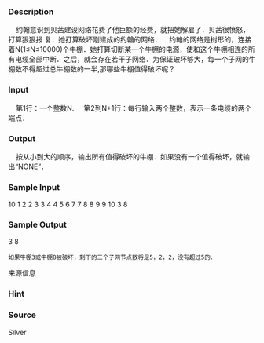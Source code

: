 
### Description
    约翰意识到贝茜建设网络花费了他巨额的经费，就把她解雇了．贝茜很愤怒，打算狠狠报
复．她打算破坏刚建成的约翰的网络．    约翰的网络是树形的，连接着N(1≤N≤10000)个牛棚．她打算切断某一个牛棚的电源，使和这个牛棚相连的所有电缆全部中断．之后，就会存在若干子网络．为保证破坏够大，每一个子网的牛棚数不得超过总牛棚数的一半,那哪些牛棚值得破坏呢？
### Input
    第1行：一个整数N.
    第2到N+1行：每行输入两个整数，表示一条电缆的两个端点．
### Output
    按从小到大的顺序，输出所有值得破坏的牛棚．如果没有一个值得破坏，就输出“NONE”．
### Sample Input
10
1 2
2 3
3 4
4 5
6 7
7 8
8 9
9 10
3 8
### Sample Output
3
8

    如果牛棚3或牛棚8被破坏，剩下的三个子网节点数将是5，2，2，没有超过5的．
来源信息

### Hint

### Source
Silver